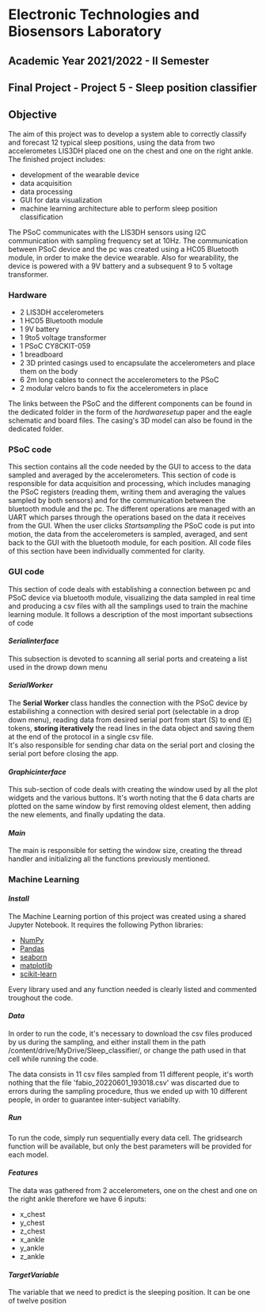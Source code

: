 # Electronic Technologies and Biosensors Laboratory

## Academic Year 2021/2022 - II Semester

## Final Project - Project 5 - Sleep position classifier
## Objective
The aim of this project was to develop a system able to correctly classify and forecast 12 typical sleep positions, using the data from two accelerometes LIS3DH placed one on the chest and one on the right ankle. 
The finished project includes: 
- development of the wearable device
- data acquisition
- data processing
- GUI for data visualization
- machine learning architecture able to perform sleep position classification

The PSoC communicates with the LIS3DH sensors using I2C communication with sampling frequency set at 10Hz. 
The communication between PSoC device and the pc was created using a HC05 Bluetooth module, in order to make the device wearable.
Also for wearability, the device is powered with a 9V battery and a subsequent 9 to 5 voltage transformer.
### Hardware
- 2 LIS3DH accelerometers
- 1 HC05 Bluetooth module
- 1 9V battery
- 1 9to5 voltage transformer
- 1 PSoC CY8CKIT-059 
- 1 breadboard
- 2 3D printed casings used to encapsulate the accelerometers and place them on the body
- 6 2m long cables to connect the accelerometers to the PSoC
- 2 modular velcro bands to fix the accelerometers in place 

The links between the PSoC and the different components can be found in the dedicated folder in the form of the $hardware setup$ paper and the eagle schematic and board files.
The casing's 3D model can also be found in the dedicated folder.

### PSoC code
This section contains all the code needed by the GUI to access to the data sampled and averaged by the accelerometers. 
This section of code is responsible for data acquisition and processing, which includes managing the PSoC registers (reading them, writing them and averaging the values sampled by both sensors) and for the communication between the bluetooth module and the pc. 
The different operations are managed with an UART which parses through the operations based on the data it receives from the GUI. 
When the user clicks $Start sampling$ the PSoC code is put into motion, the data from the accelerometers is sampled, averaged, and sent back to the GUI with the bluetooth module, for each position.
All code files of this section have been individually commented for clarity.

### GUI code
This section of code deals with establishing a connection between pc and PSoC device via bluetooth module, visualizing the data sampled in real time and producing a csv files with all the samplings used to train the machine learning module. 
It follows a description of the most important subsections of code
#### $Serial interface$
This subsection is devoted to scanning all serial ports and createing a list used in the drowp down menu
#### $Serial Worker$
The **Serial Worker** class handles the connection with the PSoC device by estabilishing a connection with desired serial port (selectable in a drop down menu), reading data from desired serial port from start (S) to end (E) tokens, **storing iteratively** the read lines in the data object and saving them at the end of the protocol in a single csv file.  
It's also responsible for sending char data on the serial port and closing the serial port before closing the app.
#### $Graphic interface$ 
This sub-section of code deals with creating the window used by all the plot widgets and the various buttons. 
It's worth noting that the 6 data charts are plotted on the same window by first removing oldest element, then adding the new elements, and finally updating the data.
#### $Main$
The main is responsible for setting the window size, creating the thread handler and initializing all the functions previously mentioned.

### Machine Learning
#### $Install$
The Machine Learning portion of this project was created using a shared Jupyter Notebook. It requires the following Python libraries:
- [NumPy](http://www.numpy.org/)
- [Pandas](http://pandas.pydata.org)
- [seaborn](https://seaborn.pydata.org/)
- [matplotlib](http://matplotlib.org/)
- [scikit-learn](http://scikit-learn.org/stable/)

Every library used and any function needed is clearly listed and commented troughout the code.

#### $Data$
In order to run the code, it's necessary to download the csv files produced by us during the sampling, and either install them in the path 
/content/drive/MyDrive/Sleep_classifier/, or change the path used in that cell while running the code.

The data consists in 11 csv files sampled from 11 different people, it's worth nothing that the file 'fabio_20220601_193018.csv' was discarted 
due to errors during the sampling procedure, thus we ended up with 10 different people, in order to guarantee inter-subject variabilty.

##### $Run$
To run the code, simply run sequentially every data cell. 
The gridsearch function will be available, but only the best parameters will be provided for each model. 

#### $Features$
The data was gathered from 2 accelerometers, one on the chest and one on the right ankle therefore we have 6 inputs:
- x_chest
- y_chest
- z_chest
- x_ankle
- y_ankle
- z_ankle

#### $Target Variable$
The variable that we need to predict is the sleeping position. It can be one of twelve position

